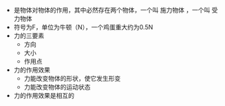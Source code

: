 - 是物体对物体的作用，其中必然存在两个物体，一个叫 施力物体 ，一个叫 受力物体
- 符号为F，单位为牛顿（N），一个鸡蛋重大约为0.5N
- 力的三要素
	- 方向
	- 大小
	- 作用点
- 力的作用效果
	- 力能改变物体的形状，使它发生形变
	- 力能改变物体的运动状态
- 力的作用效果是相互的